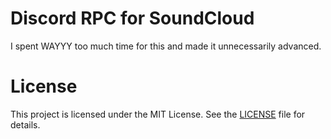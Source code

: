 # Discord RPC for SoundCloud
I spent WAYYY too much time for this and made it unnecessarily advanced.

# License
This project is licensed under the MIT License. See the [LICENSE](LICENSE) file for details.
